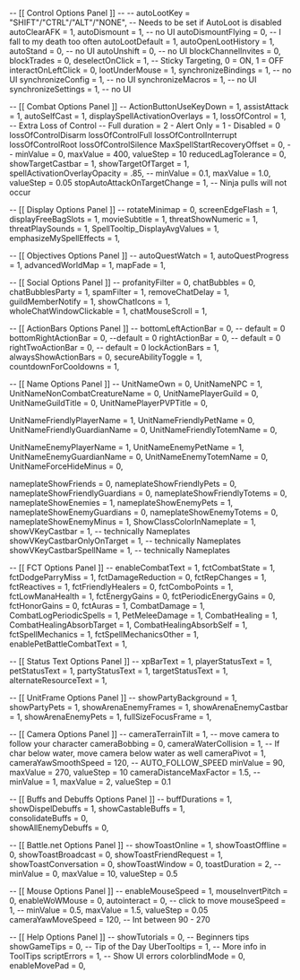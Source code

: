 -- [[ Control Options Panel ]] --
-- autoLootKey = "SHIFT"/"CTRL"/"ALT"/"NONE", -- Needs to be set if AutoLoot is disabled
autoClearAFK = 1,
autoDismount = 1, -- no UI
autoDismountFlying = 0, -- I fall to my death too often
autoLootDefault = 1,
autoOpenLootHistory = 1,
autoStand = 0, -- no UI
autoUnshift = 0, -- no UI
blockChannelInvites = 0,
blockTrades = 0,
deselectOnClick = 1, -- Sticky Targeting, 0 = ON, 1 = OFF
interactOnLeftClick = 0,
lootUnderMouse = 1,
synchronizeBindings = 1, -- no UI
synchronizeConfig = 1, -- no UI
synchronizeMacros = 1, -- no UI
synchronizeSettings = 1, -- no UI

-- [[ Combat Options Panel ]] --
ActionButtonUseKeyDown = 1,
assistAttack = 1,
autoSelfCast = 1,
displaySpellActivationOverlays = 1,
lossOfControl = 1,
-- Extra Loss of Control
-- Full duration = 2 - Alert Only = 1 - Disabled = 0
lossOfControlDisarm
lossOfControlFull
lossOfControlInterrupt
lossOfControlRoot
lossOfControlSilence
MaxSpellStartRecoveryOffset = 0, -- minValue = 0, maxValue = 400, valueStep = 10
reducedLagTolerance = 0,
showTargetCastbar = 1,
showTargetOfTarget = 1,
spellActivationOverlayOpacity = .85, -- minValue = 0.1, maxValue = 1.0, valueStep = 0.05 
stopAutoAttackOnTargetChange = 1, -- Ninja pulls will not occur

-- [[ Display Options Panel ]] --
rotateMinimap = 0,
screenEdgeFlash = 1,
displayFreeBagSlots = 1,
movieSubtitle = 1,
threatShowNumeric = 1,
threatPlaySounds = 1,
SpellTooltip_DisplayAvgValues = 1,
emphasizeMySpellEffects = 1,

-- [[ Objectives Options Panel ]] --
autoQuestWatch = 1,
autoQuestProgress = 1,
advancedWorldMap = 1,
mapFade = 1,

-- [[ Social Options Panel ]] --
profanityFilter = 0,
chatBubbles = 0,
chatBubblesParty = 1,
spamFilter = 1,
removeChatDelay = 1,
guildMemberNotify = 1,
showChatIcons = 1,  
wholeChatWindowClickable = 1,
chatMouseScroll = 1,

-- [[ ActionBars Options Panel ]] --
bottomLeftActionBar = 0, -- default = 0
bottomRightActionBar = 0, --default = 0
rightActionBar = 0, -- default = 0
rightTwoActionBar = 0, -- default = 0
lockActionBars = 1,
alwaysShowActionBars = 0,
secureAbilityToggle = 1,
countdownForCooldowns = 1,

-- [[ Name Options Panel ]] --
UnitNameOwn = 0,
UnitNameNPC = 1,
UnitNameNonCombatCreatureName = 0,
UnitNamePlayerGuild = 0,
UnitNameGuildTitle = 0,
UnitNamePlayerPVPTitle = 0,

UnitNameFriendlyPlayerName = 1,
UnitNameFriendlyPetName = 0,
UnitNameFriendlyGuardianName = 0,
UnitNameFriendlyTotemName = 0,

UnitNameEnemyPlayerName = 1,
UnitNameEnemyPetName = 1,
UnitNameEnemyGuardianName = 0,
UnitNameEnemyTotemName = 0,
UnitNameForceHideMinus = 0,

nameplateShowFriends = 0,
nameplateShowFriendlyPets = 0,
nameplateShowFriendlyGuardians = 0,
nameplateShowFriendlyTotems = 0,
nameplateShowEnemies = 1,
nameplateShowEnemyPets = 1,
nameplateShowEnemyGuardians = 0,
nameplateShowEnemyTotems = 0,
nameplateShowEnemyMinus = 1,
ShowClassColorInNameplate = 1,
showVKeyCastbar = 1, -- technically Nameplates
showVKeyCastbarOnlyOnTarget = 1, -- technically Nameplates
showVKeyCastbarSpellName = 1, -- technically Nameplates

-- [[ FCT Options Panel ]] --
enableCombatText = 1,
fctCombatState = 1,
fctDodgeParryMiss = 1,
fctDamageReduction = 0,
fctRepChanges = 1,
fctReactives = 1,
fctFriendlyHealers = 0,
fctComboPoints = 1,
fctLowManaHealth = 1,
fctEnergyGains = 0,
fctPeriodicEnergyGains = 0,
fctHonorGains = 0,
fctAuras = 1,
CombatDamage = 1,
CombatLogPeriodicSpells = 1,
PetMeleeDamage = 1,
CombatHealing = 1,
CombatHealingAbsorbTarget = 1,
CombatHealingAbsorbSelf = 1,
fctSpellMechanics = 1,
fctSpellMechanicsOther = 1,
enablePetBattleCombatText = 1,

-- [[ Status Text Options Panel ]] --
xpBarText = 1,
playerStatusText = 1,
petStatusText = 1,
partyStatusText = 1,
targetStatusText = 1,
alternateResourceText = 1,

-- [[ UnitFrame Options Panel ]] --
showPartyBackground = 1,
showPartyPets = 1,
showArenaEnemyFrames = 1,
showArenaEnemyCastbar = 1,
showArenaEnemyPets = 1,
fullSizeFocusFrame = 1,

-- [[ Camera Options Panel ]] --
cameraTerrainTilt = 1, -- move camera to follow your character
cameraBobbing = 0,
cameraWaterCollision = 1, -- If char below water, move camera below water as well
cameraPivot = 1,
cameraYawSmoothSpeed = 120, -- AUTO_FOLLOW_SPEED minValue = 90, maxValue = 270, valueStep = 10
cameraDistanceMaxFactor = 1.5, -- minValue = 1, maxValue = 2, valueStep = 0.1

-- [[ Buffs and Debuffs Options Panel ]] --
buffDurations = 1,
showDispelDebuffs = 1,
showCastableBuffs = 1,  
consolidateBuffs = 0,  
showAllEnemyDebuffs = 0,

-- [[ Battle.net Options Panel ]] --
showToastOnline = 1,
showToastOffline = 0,
showToastBroadcast = 0,
showToastFriendRequest = 1,
showToastConversation = 0,
showToastWindow = 0,
toastDuration = 2, -- minValue = 0, maxValue = 10, valueStep = 0.5

-- [[ Mouse Options Panel ]] --
enableMouseSpeed = 1,
mouseInvertPitch = 0,
enableWoWMouse = 0,
autointeract = 0, -- click to move
mouseSpeed = 1, -- minValue = 0.5, maxValue = 1.5, valueStep = 0.05
cameraYawMoveSpeed = 120, -- Int between 90 - 270

-- [[ Help Options Panel ]] --
showTutorials = 0, -- Beginners tips
showGameTips = 0, -- Tip of the Day
UberTooltips = 1, -- More info in ToolTips
scriptErrors = 1, -- Show UI errors
colorblindMode = 0, 
enableMovePad = 0,

